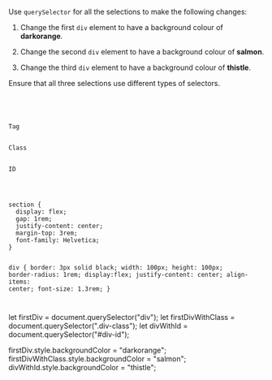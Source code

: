 Use `querySelector` for all the selections to
make the following changes:

1. Change the first
`div` element to have a background colour of **darkorange**.

2. Change the second
`div` element to have a background colour of **salmon**.

3. Change the third
`div` element to have a background colour of **thistle**.


Ensure
that all three selections use different types
of selectors.

<Editor lang="javascript" type="exercise">
<code>
<panel lang="html">
<section>
  <div>Tag</div>
  <div class = "div-class">Class</div>
  <div class = "div-class" id = "div-id">ID</div>
</section>
</panel>
<panel lang="css">
section {
  display: flex;
  gap: 1rem;
  justify-content: center;
  margin-top: 3rem;
  font-family: Helvetica;
}

div {
  border: 3px solid black;
  width: 100px;
  height: 100px;
  border-radius: 1rem;
  display:flex;
  justify-content: center;
  align-items: center;
  font-size: 1.3rem;
}
</panel>
<panel lang="javascript">

</panel>
</code>

<solution>
let firstDiv = document.querySelector("div");
let firstDivWithClass = document.querySelector(".div-class");
let divWithId = document.querySelector("#div-id");

firstDiv.style.backgroundColor = "darkorange";
firstDivWithClass.style.backgroundColor = "salmon";
divWithId.style.backgroundColor = "thistle";
</solution>
</Editor>